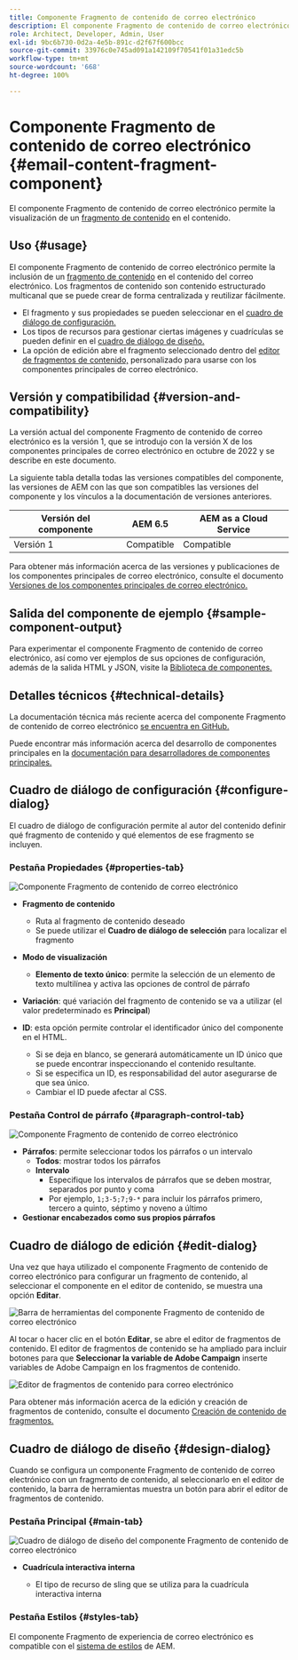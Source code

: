 ```yaml
---
title: Componente Fragmento de contenido de correo electrónico
description: El componente Fragmento de contenido de correo electrónico permite la visualización de un fragmento de contenido en el contenido.
role: Architect, Developer, Admin, User
exl-id: 9bc6b730-0d2a-4e5b-891c-d2f67f600bcc
source-git-commit: 33976c0e745ad091a142109f70541f01a31edc5b
workflow-type: tm+mt
source-wordcount: '668'
ht-degree: 100%

---
```



# Componente Fragmento de contenido de correo electrónico {#email-content-fragment-component}

El componente Fragmento de contenido de correo electrónico permite la visualización de un [fragmento de contenido](https://experienceleague.adobe.com/docs/experience-manager-cloud-service/assets/content-fragments/content-fragments.html?lang=es) en el contenido.

## Uso {#usage}

El componente Fragmento de contenido de correo electrónico permite la inclusión de un [fragmento de contenido](https://experienceleague.adobe.com/docs/experience-manager-cloud-service/assets/content-fragments/content-fragments.html) en el contenido del correo electrónico. Los fragmentos de contenido son contenido estructurado multicanal que se puede crear de forma centralizada y reutilizar fácilmente.

* El fragmento y sus propiedades se pueden seleccionar en el [cuadro de diálogo de configuración.](#configure-dialog)
* Los tipos de recursos para gestionar ciertas imágenes y cuadrículas se pueden definir en el [cuadro de diálogo de diseño.](#design-dialog)
* La opción de edición abre el fragmento seleccionado dentro del [editor de fragmentos de contenido,](#edit-dialog) personalizado para usarse con los componentes principales de correo electrónico.

## Versión y compatibilidad {#version-and-compatibility}

La versión actual del componente Fragmento de contenido de correo electrónico es la versión 1, que se introdujo con la versión X de los componentes principales de correo electrónico en octubre de 2022 y se describe en este documento.

La siguiente tabla detalla todas las versiones compatibles del componente, las versiones de AEM con las que son compatibles las versiones del componente y los vínculos a la documentación de versiones anteriores.

| Versión del componente | AEM 6.5 | AEM as a Cloud Service |
|---|---|---|
| Versión 1 | Compatible | Compatible |

Para obtener más información acerca de las versiones y publicaciones de los componentes principales de correo electrónico, consulte el documento [Versiones de los componentes principales de correo electrónico.](/help/email/versions.md)

## Salida del componente de ejemplo {#sample-component-output}

Para experimentar el componente Fragmento de contenido de correo electrónico, así como ver ejemplos de sus opciones de configuración, además de la salida HTML y JSON, visite la [Biblioteca de componentes.](https://adobe.com/go/aem_cmp_library_email_cf)

## Detalles técnicos {#technical-details}

La documentación técnica más reciente acerca del componente Fragmento de contenido de correo electrónico [se encuentra en GitHub.](https://adobe.com/go/aem_cmp_tech_email_cf_v1)

Puede encontrar más información acerca del desarrollo de componentes principales en la [documentación para desarrolladores de componentes principales.](/help/developing/overview.md)

## Cuadro de diálogo de configuración {#configure-dialog}

El cuadro de diálogo de configuración permite al autor del contenido definir qué fragmento de contenido y qué elementos de ese fragmento se incluyen.

### Pestaña Propiedades {#properties-tab}

![Componente Fragmento de contenido de correo electrónico](/help/email/assets/email-content-fragment-edit-properties.png)

* **Fragmento de contenido**

   * Ruta al fragmento de contenido deseado
   * Se puede utilizar el **Cuadro de diálogo de selección** para localizar el fragmento

* **Modo de visualización**
   * **Elemento de texto único**: permite la selección de un elemento de texto multilínea y activa las opciones de control de párrafo
* **Variación**: qué variación del fragmento de contenido se va a utilizar (el valor predeterminado es **Principal**)

* **ID**: esta opción permite controlar el identificador único del componente en el HTML.
   * Si se deja en blanco, se generará automáticamente un ID único que se puede encontrar inspeccionando el contenido resultante.
   * Si se especifica un ID, es responsabilidad del autor asegurarse de que sea único.
   * Cambiar el ID puede afectar al CSS.

### Pestaña Control de párrafo {#paragraph-control-tab}

![Componente Fragmento de contenido de correo electrónico](/help/assets/content-fragment-edit-paragraph.png)

* **Párrafos**: permite seleccionar todos los párrafos o un intervalo
   * **Todos**: mostrar todos los párrafos
   * **Intervalo**
      * Especifique los intervalos de párrafos que se deben mostrar, separados por punto y coma
      * Por ejemplo, `1;3-5;7;9-*` para incluir los párrafos primero, tercero a quinto, séptimo y noveno a último
* **Gestionar encabezados como sus propios párrafos**

## Cuadro de diálogo de edición {#edit-dialog}

Una vez que haya utilizado el componente Fragmento de contenido de correo electrónico para configurar un fragmento de contenido, al seleccionar el componente en el editor de contenido, se muestra una opción **Editar**.

![Barra de herramientas del componente Fragmento de contenido de correo electrónico](/help/email/assets/email-content-fragment-edit-toolbar.png)

Al tocar o hacer clic en el botón **Editar**, se abre el editor de fragmentos de contenido. El editor de fragmentos de contenido se ha ampliado para incluir botones para que **Seleccionar la variable de Adobe Campaign** inserte variables de Adobe Campaign en los fragmentos de contenido.

![Editor de fragmentos de contenido para correo electrónico](/help/email/assets/email-content-fragment-editor.png)

Para obtener más información acerca de la edición y creación de fragmentos de contenido, consulte el documento [Creación de contenido de fragmentos.](https://experienceleague.adobe.com/docs/experience-manager-cloud-service/content/assets/content-fragments/content-fragments-variations.html?lang=es)

## Cuadro de diálogo de diseño {#design-dialog}

Cuando se configura un componente Fragmento de contenido de correo electrónico con un fragmento de contenido, al seleccionarlo en el editor de contenido, la barra de herramientas muestra un botón para abrir el editor de fragmentos de contenido.


### Pestaña Principal {#main-tab}

![Cuadro de diálogo de diseño del componente Fragmento de contenido de correo electrónico](/help/email/assets/email-content-fragment-design.png)

* **Cuadrícula interactiva interna**

   * El tipo de recurso de sling que se utiliza para la cuadrícula interactiva interna

### Pestaña Estilos {#styles-tab}

El componente Fragmento de experiencia de correo electrónico es compatible con el [sistema de estilos](/help/get-started/authoring.md#component-styling) de AEM.
